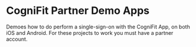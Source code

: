 # CogniFit Partner Demo Apps
Demoes how to do perform a single-sign-on with the CogniFit App, on both iOS and Android.
For these projects to work you must have a partner account.
